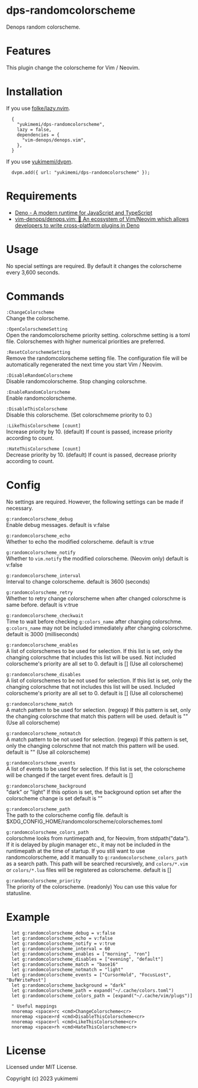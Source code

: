 # dps-randomcolorscheme

Denops random colorscheme.

# Features 

This plugin change the colorscheme for Vim / Neovim.

# Installation 

If you use [folke/lazy.nvim](https://github.com/folke/lazy.nvim).

```
  {
    "yukimemi/dps-randomcolorscheme",
    lazy = false,
    dependencies = {
      "vim-denops/denops.vim",
    },
  }
```

If you use [yukimemi/dvpm](https://github.com/yukimemi/dvpm).

```
  dvpm.add({ url: "yukimemi/dps-randomcolorscheme" });
```

# Requirements 

- [Deno - A modern runtime for JavaScript and TypeScript](https://deno.land/)
- [vim-denops/denops.vim: 🐜 An ecosystem of Vim/Neovim which allows developers to write cross-platform plugins in Deno](https://github.com/vim-denops/denops.vim)
# Usage 

No special settings are required.
By default it changes the colorscheme every 3,600 seconds.

# Commands 

`:ChangeColorscheme`                                      
Change the colorscheme.

`:OpenColorschemeSetting`                            
Open the randomcolorscheme priority setting.
colorschme setting is a toml file.
Colorschemes with higher numerical priorities are preferred.

`:ResetColorschemeSetting`                          
Remove the randomcolorscheme setting file.
The configuration file will be automatically regenerated the next time you start Vim / Neovim.

`:DisableRandomColorscheme`                        
Disable randomcolorscheme.
Stop changing colorschme.

`:EnableRandomColorscheme`                          
Enable randomcolorscheme.

`:DisableThisColorscheme`                            
Disable this colorscheme.
(Set colorschmeme priority to 0.)

`:LikeThisColorscheme [count]`                          
Increase priority by 10. (default)
If count is passed, increase priority according to count.

`:HateThisColorscheme [count]`                          
Decrease priority by 10. (default)
If count is passed, decrease priority according to count.

# Config 

No settings are required. However, the following settings can be made if necessary.

`g:randomcolorscheme_debug`                        
Enable debug messages.
default is v:false

`g:randomcolorscheme_echo`                          
Whether to echo the modified colorscheme.
default is v:true

`g:randomcolorscheme_notify`                      
Whether to `vim.notify` the modified colorscheme. (Neovim only)
default is v:false

`g:randomcolorscheme_interval`                  
Interval to change colorscheme.
default is 3600 (seconds)

`g:randomcolorscheme_retry`                        
Whether to retry change colorscheme when after changed colorschme is same before.
default is v:true

`g:randomcolorscheme_checkwait`                
Time to wait before checking `g:colors_name` after changing colorschme.
`g:colors_name` may not be included immediately after changing colorschme.
default is 3000 (milliseconds)

`g:randomcolorscheme_enables`                    
A list of colorschemes to be used for selection.
If this list is set, only the changing colorschme that includes this list will be used.
Not included colorscheme's priority are all set to 0.
default is [] (Use all colorscheme)

`g:randomcolorscheme_disables`                  
A list of colorschemes to be not used for selection.
If this list is set, only the changing colorschme that not includes this list will be used.
Included colorscheme's priority are all set to 0.
default is [] (Use all colorscheme)

`g:randomcolorscheme_match`                        
A match pattern to be used for selection. (regexp)
If this pattern is set, only the changing colorschme that match this pattern will be used.
default is "" (Use all colorscheme)

`g:randomcolorscheme_notmatch`                  
A match pattern to be not used for selection. (regexp)
If this pattern is set, only the changing colorschme that not match this pattern will be used.
default is "" (Use all colorscheme)

`g:randomcolorscheme_events`                      
A list of events to be used for selection.
If this list is set, the colorscheme will be changed if the target event fires.
default is []

`g:randomcolorscheme_background`              
"dark" or "light"
If this option is set, the background option set after the colorscheme change is set
default is ""

`g:randomcolorscheme_path`                          
The path to the colorscheme config file.
default is $XDG_CONFIG_HOME/randomcolorscheme/colorschemes.toml

`g:randomcolorscheme_colors_path`            
colorschme looks from runtimepath and, for Neovim, from stdpath("data").
If it is delayed by plugin manager etc.,
it may not be included in the runtimepath at the time of startup.
If you still want to use randomcolorscheme, add it manually to
`g:randomcolorscheme_colors_path` as a search path.
This path will be searched recursively, and `colors/*.vim` or `colors/*.lua` files
will be registered as colorscheme.
default is []

`g:randomcolorscheme_priority`                  
The priority of the colorscheme. (readonly)
You can use this value for statusline.

# Example 

```
  let g:randomcolorscheme_debug = v:false
  let g:randomcolorscheme_echo = v:false
  let g:randomcolorscheme_notify = v:true
  let g:randomcolorscheme_interval = 60
  let g:randomcolorscheme_enables = ["morning", "ron"]
  let g:randomcolorscheme_disables = ["evening", "default"]
  let g:randomcolorscheme_match = "base16"
  let g:randomcolorscheme_notmatch = "light"
  let g:randomcolorscheme_events = ["CursorHold", "FocusLost", "BufWritePost"]
  let g:randomcolorscheme_background = "dark"
  let g:randomcolorscheme_path = expand("~/.cache/colors.toml")
  let g:randomcolorscheme_colors_path = [expand("~/.cache/vim/plugs")]

  " Useful mappings
  nnoremap <space>rc <cmd>ChangeColorscheme<cr>
  nnoremap <space>rd <cmd>DisableThisColorscheme<cr>
  nnoremap <space>rl <cmd>LikeThisColorscheme<cr>
  nnoremap <space>rh <cmd>HateThisColorscheme<cr>
```

# License 

Licensed under MIT License.

Copyright (c) 2023 yukimemi

